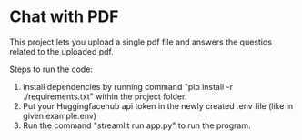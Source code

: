 # Chat with PDF

This project lets you upload a single pdf file and answers the questios related to the uploaded pdf.

Steps to run the code:

1. install dependencies by running command "pip install -r ./requirements.txt" within the project folder.
2. Put your Huggingfacehub api token in the newly created .env file (like in given example.env)
3. Run the command "streamlit run app.py" to run the program.
